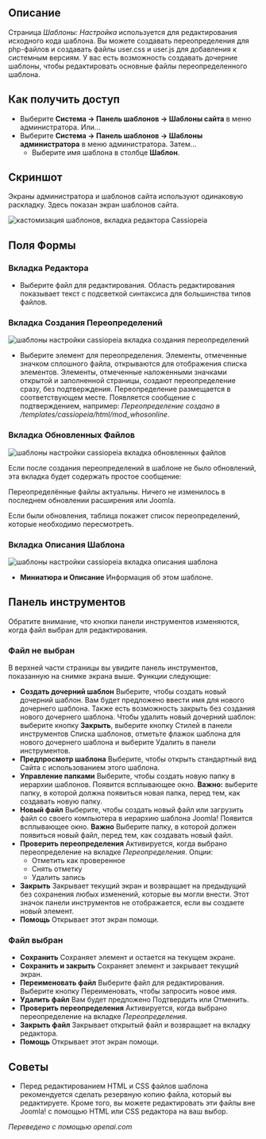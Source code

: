 <!-- Filename: Help4.x:Templates:_Customise / Display title: Шаблоны: Настройка   -->

## Описание

Страница *Шаблоны: Настройка* используется для редактирования исходного кода шаблона. Вы можете создавать переопределения для php-файлов и создавать файлы user.css и user.js для добавления к системным версиям. У вас есть возможность создавать дочерние шаблоны, чтобы редактировать основные файлы переопределенного шаблона.

## Как получить доступ

- Выберите **Система → Панель шаблонов → Шаблоны сайта** в меню администратора. Или...
- Выберите **Система → Панель шаблонов → Шаблоны администратора** в меню администратора. Затем...
  - Выберите имя шаблона в столбце **Шаблон**.

## Скриншот

Экраны администратора и шаблонов сайта используют одинаковую раскладку. Здесь показан экран шаблонов сайта.

![кастомизация шаблонов, вкладка редактора Cassiopeia](../../../ru/images/templates/templates-customise-cassiopeia-editor-tab.png)

## Поля Формы

### Вкладка Редактора

- Выберите файл для редактирования. Область редактирования показывает текст с подсветкой синтаксиса для большинства типов файлов.

### Вкладка Создания Переопределений

![шаблоны настройки cassiopeia вкладка создания переопределений](../../../ru/images/templates/templates-customise-cassiopeia-create-overrides-tab.png)

- Выберите элемент для переопределения. Элементы, отмеченные значком сплошного файла, открываются для отображения списка элементов. Элементы, отмеченные наложенными значками открытой и заполненной страницы, создают переопределение сразу, без подтверждения. Переопределение размещается в соответствующем месте. Появляется сообщение с подтверждением, например: *Переопределение создано в /templates/cassiopeia/html/mod_whosonline*.

### Вкладка Обновленных Файлов

![шаблоны настройки cassiopeia вкладка обновленных файлов](../../../ru/images/templates/templates-customise-cassiopeia-updated-files-tab.png)

Если после создания переопределений в шаблоне не было обновлений, эта вкладка будет содержать простое сообщение:

<div class="alert alert-success">  
Переопределённые файлы актуальны. Ничего не изменилось в последнем обновлении расширения или Joomla.  
</div>

Если были обновления, таблица покажет список переопределений, которые необходимо пересмотреть.

### Вкладка Описания Шаблона

![шаблоны настройки cassiopeia вкладка описания шаблона](../../../ru/images/templates/templates-customise-cassiopeia-template-description-tab.png)

- **Миниатюра и Описание** Информация об этом шаблоне.

## Панель инструментов

Обратите внимание, что кнопки панели инструментов изменяются, когда файл выбран для редактирования.

### Файл не выбран

В верхней части страницы вы увидите панель инструментов, показанную на
снимке экрана выше. Функции следующие:

- **Создать дочерний шаблон** Выберите, чтобы создать новый дочерний
  шаблон. Вам будет предложено ввести имя для нового дочернего шаблона. Также
  есть возможность закрыть без создания нового дочернего шаблона. Чтобы
  удалить новый дочерний шаблон: выберите кнопку **Закрыть**, выберите
  кнопку Стилей в панели инструментов Списка шаблонов, отметьте флажок шаблона
  для нового дочернего шаблона и выберите Удалить в панели инструментов.
- **Предпросмотр шаблона** Выберите, чтобы открыть стандартный вид Сайта с использованием этого
  шаблона.
- **Управление папками** Выберите, чтобы создать новую папку в иерархии шаблонов. Появится всплывающее окно. **Важно:** выберите папку, в которой должна появиться новая папка, перед тем, как создавать новую папку.
- **Новый файл** Выберите, чтобы создать новый файл или загрузить файл со своего компьютера в иерархию шаблона Joomla! Появится всплывающее окно. **Важно** Выберите папку, в которой должен появиться новый файл, перед тем, как создавать новый файл.
- **Проверить переопределения** Активируется, когда выбрано переопределение на вкладке
  *Переопределения*. Опции:
  - Отметить как проверенное
  - Снять отметку
  - Удалить запись
- **Закрыть** Закрывает текущий экран и возвращает на предыдущий
  без сохранения любых изменений, которые вы могли внести. Этот значок
  панели инструментов не отображается, если вы создаете новый элемент.
- **Помощь** Открывает этот экран помощи.

### Файл выбран

- **Сохранить** Сохраняет элемент и остается на текущем экране.
- **Сохранить и закрыть** Сохраняет элемент и закрывает текущий экран.
- **Переименовать файл** Выберите файл для редактирования. Выберите кнопку Переименовать, чтобы
  запросить новое имя.
- **Удалить файл** Вам будет предложено Подтвердить или Отменить.
- **Проверить переопределения** Активируется, когда выбрано переопределение на вкладке
  *Переопределения*.
- **Закрыть файл** Закрывает открытый файл и возвращает на вкладку редактора.
- **Помощь** Открывает этот экран помощи.

## Советы

- Перед редактированием HTML и CSS файлов шаблона рекомендуется сделать резервную копию файла, который вы редактируете. Кроме того, вы можете редактировать эти файлы вне Joomla! с помощью HTML или CSS редактора на ваш выбор.

*Переведено с помощью openai.com*

